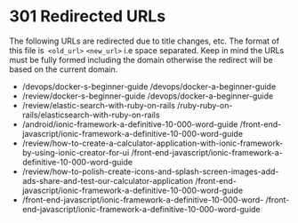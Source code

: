 # 301 Redirected URLs

The following URLs are redirected due to title changes, etc.  The format of this file is` <old_url>` `<new_url>` i.e space separated.  Keep in mind the URLs must be fully formed including the domain otherwise the redirect will be based on the current domain.

- /devops/docker-s-beginner-guide /devops/docker-a-beginner-guide
- /review/docker-s-beginner-guide /devops/docker-a-beginner-guide
- /review/elastic-search-with-ruby-on-rails /ruby-ruby-on-rails/elasticsearch-with-ruby-on-rails
- /android/ionic-framework-a-definitive-10-000-word-guide /front-end-javascript/ionic-framework-a-definitive-10-000-word-guide
- /review/how-to-create-a-calculator-application-with-ionic-framework-by-using-ionic-creator-for-ui /front-end-javascript/ionic-framework-a-definitive-10-000-word-guide
- /review/how-to-polish-create-icons-and-splash-screen-images-add-ads-share-and-test-our-calculator-application /front-end-javascript/ionic-framework-a-definitive-10-000-word-guide
- /front-end-javascript/ionic-framework-a-definitive-10-000-word- /front-end-javascript/ionic-framework-a-definitive-10-000-word-guide
